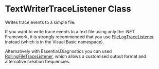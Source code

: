 # TextWriterTraceListener Class

Writes trace events to a simple file.

If you want to write trace events to a text file using only the .NET Framework, it is strongly recommended that you use [FileLogTraceListener](FileLogTraceListener.md) instead (which is in the Visual Basic namespace). 

Alternatively with Essential.Diagnostics you can used [RollingFileTraceListener](RollingFileTraceListener.md), which allows a customised output format and alternative creation frequencies.
